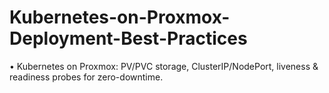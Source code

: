 # Kubernetes-on-Proxmox-Deployment-Best-Practices
•  Kubernetes on Proxmox: PV/PVC storage, ClusterIP/NodePort, liveness &amp; readiness probes for zero-downtime.
